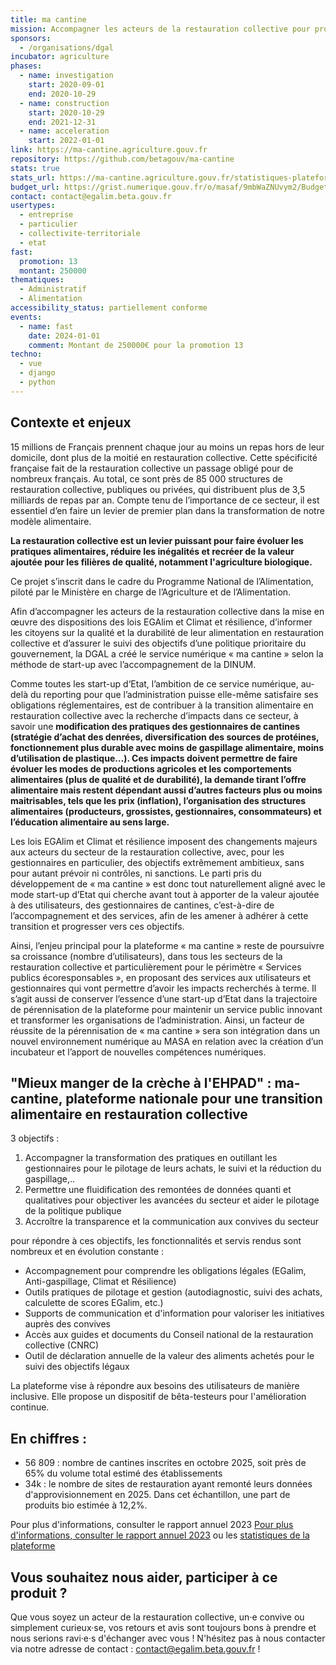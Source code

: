 ```yaml
---
title: ma cantine
mission: Accompagner les acteurs de la restauration collective pour proposer une alimentation de qualité, saine et durable
sponsors:
  - /organisations/dgal
incubator: agriculture
phases:
  - name: investigation
    start: 2020-09-01
    end: 2020-10-29
  - name: construction
    start: 2020-10-29
    end: 2021-12-31
  - name: acceleration
    start: 2022-01-01
link: https://ma-cantine.agriculture.gouv.fr
repository: https://github.com/betagouv/ma-cantine
stats: true
stats_url: https://ma-cantine.agriculture.gouv.fr/statistiques-plateforme
budget_url: https://grist.numerique.gouv.fr/o/masaf/9mbWaZNUvym2/Budget/p/95?embed=true&Produit_=Ma%20cantine
contact: contact@egalim.beta.gouv.fr
usertypes:
  - entreprise
  - particulier
  - collectivite-territoriale
  - etat
fast:
  promotion: 13
  montant: 250000
thematiques:
  - Administratif
  - Alimentation
accessibility_status: partiellement conforme
events:
  - name: fast
    date: 2024-01-01
    comment: Montant de 250000€ pour la promotion 13
techno:
  - vue
  - django
  - python
---
```

## Contexte et enjeux

15 millions de Français prennent chaque jour au moins un repas hors de leur domicile, dont plus de la moitié en restauration collective. Cette spécificité française fait de la restauration collective un passage obligé pour de nombreux français.
Au total, ce sont près de 85 000 structures de restauration collective, publiques ou privées, qui distribuent plus de 3,5 milliards de repas par an. Compte tenu de l’importance de ce secteur, il est essentiel d’en faire un levier de premier plan dans la transformation de notre modèle alimentaire.

**La restauration collective est un levier puissant pour faire évoluer les pratiques alimentaires, réduire les inégalités et recréer de la valeur ajoutée pour les filières de qualité, notamment l'agriculture biologique.**

Ce projet s’inscrit dans le cadre du Programme National de l’Alimentation, piloté par le Ministère en charge de l’Agriculture et de l’Alimentation.

Afin d’accompagner les acteurs de la restauration collective dans la mise en œuvre des dispositions des lois EGAlim et Climat et résilience, d’informer les citoyens sur la qualité et la durabilité de leur alimentation en restauration collective et d’assurer le suivi des objectifs d’une politique prioritaire du gouvernement, la DGAL a créé le service numérique « ma cantine » selon la méthode de start-up avec l’accompagnement de la DINUM. 

Comme toutes les start-up d‘Etat, l’ambition de ce service numérique, au-delà du reporting pour que l’administration puisse elle-même satisfaire ses obligations réglementaires, est de contribuer à la transition alimentaire en restauration collective avec la recherche d’impacts dans ce secteur, à savoir une **modification des pratiques des gestionnaires de cantines (stratégie d’achat des denrées, diversification des sources de protéines, fonctionnement plus durable avec moins de gaspillage alimentaire, moins d’utilisation de plastique…). Ces impacts doivent permettre de faire évoluer les modes de productions agricoles et les comportements alimentaires (plus de qualité et de durabilité), la demande tirant l’offre alimentaire mais restent dépendant aussi d’autres facteurs plus ou moins maitrisables, tels que les prix (inflation), l’organisation des structures alimentaires (producteurs, grossistes, gestionnaires, consommateurs) et l’éducation alimentaire au sens large.**

Les lois EGAlim et Climat et résilience imposent des changements majeurs aux acteurs du secteur de la restauration collective, avec, pour les gestionnaires en particulier, des objectifs extrêmement ambitieux, sans pour autant prévoir ni contrôles, ni sanctions. Le parti pris du développement de « ma cantine » est donc tout naturellement aligné avec le mode start-up d’Etat qui cherche avant tout à apporter de la valeur ajoutée à des utilisateurs, des gestionnaires de cantines, c’est-à-dire de l’accompagnement et des services, afin de les amener à adhérer à cette transition et progresser vers ces objectifs.

Ainsi, l’enjeu principal pour la plateforme « ma cantine » reste de poursuivre sa croissance (nombre d’utilisateurs), dans tous les secteurs de la restauration collective et particulièrement pour le périmètre « Services publics écoresponsables », en proposant des services aux utilisateurs et gestionnaires qui vont permettre d’avoir les impacts recherchés à terme. Il s’agit aussi de conserver l’essence d’une start-up d’Etat dans la trajectoire de pérennisation de la plateforme pour maintenir un service public innovant et transformer les organisations de l’administration. Ainsi, un facteur de réussite de la pérennisation de « ma cantine » sera son intégration dans un nouvel environnement numérique au MASA en relation avec la création d’un incubateur et l’apport de nouvelles compétences numériques.

## "Mieux manger de la crèche à l'EHPAD" : ma-cantine, plateforme nationale pour une transition alimentaire en restauration collective

3 objectifs : 
1. Accompagner la transformation des pratiques en outillant les gestionnaires pour le pilotage de leurs achats, le suivi et la réduction du gaspillage,..
2. Permettre une fluidification des remontées de données quanti et qualitatives pour objectiver les avancées du secteur et aider le pilotage de la politique publique
3. Accroître la transparence et la communication aux convives du secteur

pour répondre à ces objectifs, les fonctionnalités et servis rendus sont nombreux et en évolution constante : 
- Accompagnement pour comprendre les obligations légales (EGalim, Anti-gaspillage, Climat et Résilience)
- Outils pratiques de pilotage et gestion (autodiagnostic, suivi des achats, calculette de scores EGalim, etc.) 
- Supports de communication et d'information pour valoriser les initiatives auprès des convives
- Accès aux guides et documents du Conseil national de la restauration collective (CNRC)
- Outil de déclaration annuelle de la valeur des aliments achetés pour le suivi des objectifs légaux

La plateforme vise à répondre aux besoins des utilisateurs de manière inclusive. Elle propose un dispositif de bêta-testeurs pour l'amélioration continue.

## En chiffres : 

- 56 809 : nombre de cantines inscrites en octobre 2025, soit près de 65% du volume total estimé des établissements
- 34k : le nombre de sites de restauration ayant remonté leurs données d'approvisionnement en 2025. Dans cet échantillon, une part de produits bio estimée à 12,2%.

Pour plus d'informations, consulter le rapport annuel 2023
[Pour plus d'informations, consulter le rapport annuel 2023](https://894795896-files.gitbook.io/~/files/v0/b/gitbook-x-prod.appspot.com/o/spaces%2F-MSCF7Mdc8yfeIjMxMZr%2Fuploads%2FbEQa5jADHE8lP17X4lg4%2FBilan%20statistique%20EGALIM%202023_macantine.pdf?alt=media&token=2b11edf6-0b82-4d1c-8cea-ce2ab95d712f) ou les [statistiques de la plateforme](https://ma-cantine-metabase.cleverapps.io/public/dashboard/3dab8a21-c4b9-46e1-84fa-7ba485ddfbbb)

## Vous souhaitez nous aider, participer à ce produit ?

Que vous soyez un acteur de la restauration collective, un·e convive ou simplement curieux·se, vos retours et avis sont toujours bons à prendre et nous serions ravi·e·s d'échanger avec vous ! N'hésitez pas à nous contacter via notre adresse de contact : contact@egalim.beta.gouv.fr !
